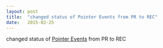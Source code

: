 ```yaml
---
layout: post
title:  "changed status of Pointer Events from PR to REC"
date:   2015-02-25
---
```


changed status of <a href="http://www.w3.org/TR/pointerevents/">Pointer Events</a> from PR to REC
